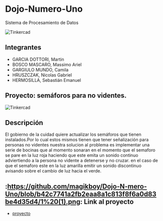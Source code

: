 # Dojo-Numero-Uno
Sistema de Procesamiento de Datos

![Tinkercad](https://github.com/magikboy/Dojo-N-mero-Uno/blob/9fda5f55283271cb44782226c9c7c50792b41752/ArduinoTinkercad.jpg)


## Integrantes 
- GARCIA DOTTORI, Martin
- BOSCO MASCARO, Massimo Ariel
- GARGIULO MUNDO, Camila
- HRUSZCZAK, Nicolas Gabriel
- HERMOSILLA, Sebastián Emanuel


## Proyecto: semáforos para no videntes.

![Tinkercad](https://github.com/magikboy/Dojo-N-mero-Uno/blob/770692daa9c53d4364af32aaf11cfe3b324d6a62/imagen_2023-04-22_193837835.png)

## Descripción
El gobierno de la cuidad quiere actualizar los semáforos que tienen instalados.Por lo cual estos mismos tienen que tener señalización para personas no videntes
nuestra solucion al problema es implementar una serie de bocinas que al momento sonaran en el momento que el semaforo se pare en la luz roja haciendo que este emita un sonido continuo adviertiendo a la persona no vidente a detenerse y no cruzar. en el caso de que el semaforo este en la luz amarilla emitir un sonido discontinuo avisando sobre el cambio de luz hacia el verde.


















## :https://github.com/magikboy/Dojo-N-mero-Uno/blob/b42c7741a2fb2eaa8a1c813f8f6a0d83be4d35d4/1%20(1).png: Link al proyecto
- [proyecto](https://www.tinkercad.com/things/0eFa38BwfAQ-super-migelo-jofo/editel?sharecode=rXB4PgoPveKdescEf7ZKr18V5jzex0wzRh-1nmglAt4)
